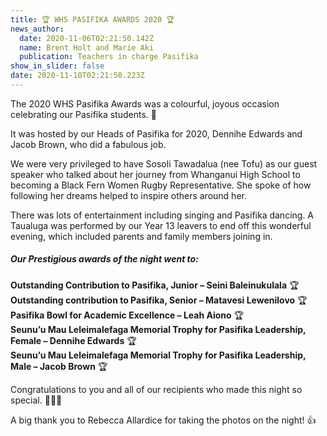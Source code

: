 ```yaml
---
title: 🏆 WHS PASIFIKA AWARDS 2020 🏆
news_author:
  date: 2020-11-06T02:21:50.142Z
  name: Brent Holt and Marie Aki
  publication: Teachers in charge Pasifika
show_in_slider: false
date: 2020-11-10T02:21:50.223Z
---
```

The 2020 WHS Pasifika Awards was a colourful, joyous occasion celebrating our Pasifika students. 🎉   

It was hosted by our Heads of Pasifika for 2020, Dennihe Edwards and Jacob Brown, who did a fabulous job.

We were very privileged to have Sosoli Tawadalua (nee Tofu) as our guest speaker who talked about her journey from Whanganui High School to becoming a Black Fern Women Rugby Representative.  She spoke of how following her dreams helped to inspire others around her.

There was lots of entertainment including singing and Pasifika dancing. A Taualuga was performed by our Year 13 leavers to end off this wonderful evening, which included parents and family members joining in.

##### Our Prestigious awards of the night went to:

**Outstanding Contribution to Pasifika, Junior – Seini Baleinukulala** 🏆  
**Outstanding contribution to Pasifika, Senior – Matavesi Lewenilovo** 🏆  
**Pasifika Bowl for Academic Excellence – Leah Aiono** 🏆  
**Seunu’u Mau Leleimalefaga Memorial Trophy for Pasifika Leadership, Female – Dennihe Edwards** 🏆  
**Seunu’u Mau Leleimalefaga Memorial Trophy for Pasifika Leadership, Male – Jacob Brown** 🏆  

Congratulations to you and all of our recipients who made this night so special. 👏👏🎊
    
A big thank you to Rebecca Allardice for taking the photos on the night! 👍